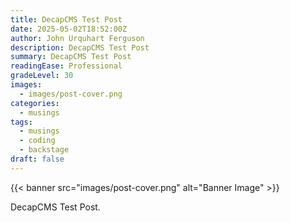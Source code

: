 ```yaml
---
title: DecapCMS Test Post
date: 2025-05-02T18:52:00Z
author: John Urquhart Ferguson
description: DecapCMS Test Post
summary: DecapCMS Test Post
readingEase: Professional
gradeLevel: 30
images:
  - images/post-cover.png
categories:
  - musings
tags:
  - musings
  - coding
  - backstage
draft: false
---
```


{{< banner src="images/post-cover.png" alt="Banner Image" >}}

DecapCMS Test Post.
